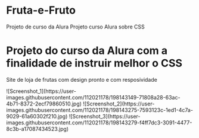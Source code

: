 # Fruta-e-Fruto
Projeto de curso da Alura
Projeto curso Alura sobre CSS
<h1> Projeto do curso da Alura com a finalidade de instruir melhor o CSS </h1>
<p>Site de loja de frutas com design pronto e com resposividade</p>
![Screenshot_1](https://user-images.githubusercontent.com/112021178/198143149-71808a28-63ac-4b71-8372-2ecf79860510.jpg)
![Screenshot_2](https://user-images.githubusercontent.com/112021178/198143275-7593123c-1ed1-4c7a-9029-61a60302f210.jpg)
![Screenshot_3](https://user-images.githubusercontent.com/112021178/198143279-f4ff7dc3-3091-4477-8c3b-a17087434523.jpg)
